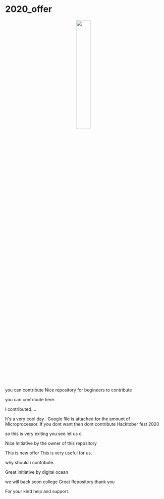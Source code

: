 # 2020_offer

<p align="center">
<img src="https://media.giphy.com/media/MeJgB3yMMwIaHmKD4z/giphy.gif" width="30%">
</p>

you can contribute 
Nice repository for begineers to contribute

you can contribute here.

I contributed....

It's a very cool day .
Google file is attached for the amount of Microprocessor.
If you dont want then dont contribute
Hacktober fest 2020


so this is very exiting you see let us c.


Nice Initiative by the owner of this repository

This is new offer 
This is very useful for us.

why should i contribute.

Great initiative by digital ocean

we will back soon  college 
Great Repository
thank you

For your kind help and support. 



